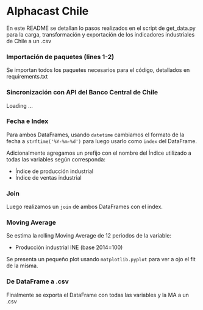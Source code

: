 # Alphacast Chile

En este README se detallan lo pasos realizados en el script de get_data.py para la carga, transformación y exportación de los indicadores industriales de Chile a un .csv

### Importación de paquetes (lines 1-2)

Se importan todos los paquetes necesarios para el código, detallados en requirements.txt

### Sincronización con API del Banco Central de Chile

Loading ...

### Fecha e Index

Para ambos DataFrames, usando `datetime` cambiamos el formato de la fecha a `strftime('%Y-%m-%d')` para luego usarlo como `index` del DataFrame.

Adicionalmente agregamos un prefijo con el nombre del Índice utilizado a todas las variables según corresponda:

- Índice de producción industrial
- Índice de ventas industrial

### Join

Luego realizamos un `join` de ambos DataFrames con el index.

### Moving Average

Se estima la rolling Moving Average de 12 periodos de la variable:

- Producción industrial INE (base 2014=100)

Se presenta un pequeño plot usando `matplotlib.pyplot` para ver a ojo el fit de la misma.

### De DataFrame a .csv

Finalmente se exporta el DataFrame con todas las variables y la MA a un .csv







